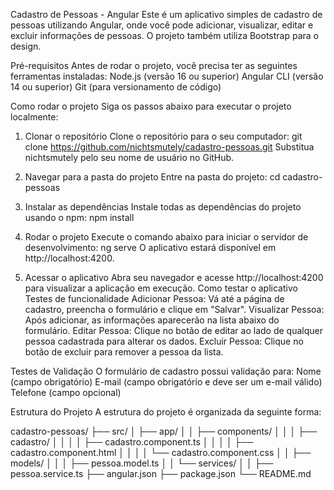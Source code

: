 Cadastro de Pessoas - Angular
Este é um aplicativo simples de cadastro de pessoas utilizando Angular, onde você pode adicionar, visualizar, editar e excluir informações de pessoas. 
O projeto também utiliza Bootstrap para o design.

Pré-requisitos
Antes de rodar o projeto, você precisa ter as seguintes ferramentas instaladas:
Node.js (versão 16 ou superior)
Angular CLI (versão 14 ou superior)
Git (para versionamento de código)

Como rodar o projeto
Siga os passos abaixo para executar o projeto localmente:

1. Clonar o repositório
Clone o repositório para o seu computador:
git clone https://github.com/nichtsmutely/cadastro-pessoas.git
Substitua nichtsmutely pelo seu nome de usuário no GitHub.

2. Navegar para a pasta do projeto
Entre na pasta do projeto:
cd cadastro-pessoas

4. Instalar as dependências
Instale todas as dependências do projeto usando o npm:
npm install

4. Rodar o projeto
Execute o comando abaixo para iniciar o servidor de desenvolvimento:
ng serve
O aplicativo estará disponível em http://localhost:4200.

5. Acessar o aplicativo
Abra seu navegador e acesse http://localhost:4200 para visualizar a aplicação em execução.
Como testar o aplicativo
Testes de funcionalidade
Adicionar Pessoa: Vá até a página de cadastro, preencha o formulário e clique em "Salvar".
Visualizar Pessoa: Após adicionar, as informações aparecerão na lista abaixo do formulário.
Editar Pessoa: Clique no botão de editar ao lado de qualquer pessoa cadastrada para alterar os dados.
Excluir Pessoa: Clique no botão de excluir para remover a pessoa da lista.

Testes de Validação
O formulário de cadastro possui validação para:
Nome (campo obrigatório)
E-mail (campo obrigatório e deve ser um e-mail válido)
Telefone (campo opcional)

Estrutura do Projeto
A estrutura do projeto é organizada da seguinte forma:

cadastro-pessoas/
├── src/
│   ├── app/
│   │   ├── components/
│   │   │   ├── cadastro/
│   │   │   │   ├── cadastro.component.ts
│   │   │   │   ├── cadastro.component.html
│   │   │   │   └── cadastro.component.css
│   │   ├── models/
│   │   │   ├── pessoa.model.ts
│   │   └── services/
│   │       ├── pessoa.service.ts
├── angular.json
├── package.json
└── README.md
